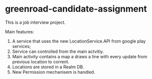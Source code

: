 # greenroad-candidate-assignment
This is a job interview project.

Main features:
1. A service that uses the new LocationService.API from google play services;
2. Service can controlled from the main actvitiy.
3. Main activity contains a map a draws a line with every update from previous location to corrent.
4. Locations are stored in a Realm DB.
5. New Permission mechanisem is handled.

